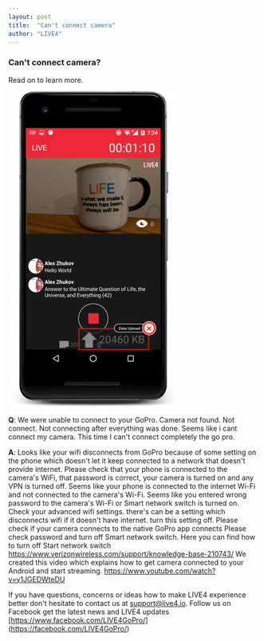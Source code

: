 ```yaml
---
layout: post
title:  "Can't connect camera"
author: "LIVE4"
---
```


### Can't connect camera?

Read on to learn more.

![data upload](/assets/android_data_upload_framed_small.jpg)

**Q**: We were unable to connect to your GoPro. Camera not found. Not connect. Not connecting after everything was done. Seems like i cant connect my camera. This time I can't connect completely the go pro.

 
**A**: Looks like your wifi disconnects from GoPro because of some setting on the phone which doesn't let it keep connected to a network that doesn't provide internet.
Please check that your phone is connected to the camera's WiFi, that password is correct, your camera is turned on and any VPN is turned off.
Seems like your phone is connected to the internet Wi-Fi and not connected to the camera's Wi-Fi.
Seems like you entered wrong password to the camera's Wi-Fi or Smart network switch is turned on.
Check your advanced wifi settings. there's can be a setting which disconnects wifi if it doesn't have internet. turn this setting off.
Please check if your camera connects to the native GoPro app connects
Please check password and turn off Smart network switch.
Here you can find how to turn off Start network switch https://www.verizonwireless.com/support/knowledge-base-210743/
We created this video which explains how to get camera connected to your Android and start streaming.
https://www.youtube.com/watch?v=y1JGEDWteDU

If you have questions, concerns or ideas how to make LIVE4 experience better don't hesitate to contact us at [support@live4.io](mailto:support@live4.io).
Follow us on Facebook get the latest news and LIVE4 updates [https://www.facebook.com/LIVE4GoPro/] (https://facebook.com/LIVE4GoPro/)
